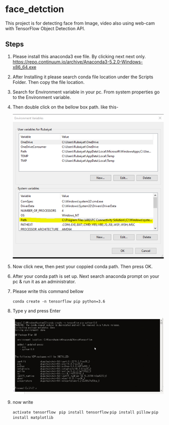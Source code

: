 # face_detction
 This project is for detecting face from Image, video also using web-cam with TensorFlow Object Detection API.
 
 ## Steps
 1. Please install this anaconda3 exe file. By clicking next next only.
    https://repo.continuum.io/archive/Anaconda3-5.2.0-Windows-x86_64.exe
 2. After Installing it please search conda file location under the Scripts Folder. Then copy the file location.
 3. Search for Environment variable in your pc. From system properties go to the Environment variable.
 4. Then double click on the bellow box path. like this-
 
    <img src="https://github.com/ummerubaiyat/face_detction/blob/master/doc/2.PNG">
    
 5. Now click new, then pest your coppied conda path. Then press OK.
 6. After your conda path is set up. Next search anaconda prompt on your pc & run it as an administrator.
 7. Please write this command bellow
 
    `conda create -n tensorflow pip python=3.6`
 8. Type y and press Enter
   
    <img src="https://github.com/ummerubaiyat/face_detction/blob/master/doc/3.PNG">
    
 9. now write
 
    `activate tensorflow`
    ` pip install tensorflow`
    `pip install pillow`
    `pip install matplotlib`
    
